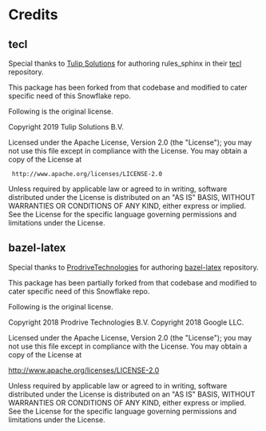 # Credits

## tecl

Special thanks to [Tulip Solutions](https://github.com/TulipSolutions) for authoring rules_sphinx in their [tecl](
    https://github.com/TulipSolutions/tecl) repository.

This package has been forked from that codebase and modified to cater specific need of this Snowflake repo.

Following is the original license.

Copyright 2019 Tulip Solutions B.V.

Licensed under the Apache License, Version 2.0 (the "License");
you may not use this file except in compliance with the License.
You may obtain a copy of the License at

     http://www.apache.org/licenses/LICENSE-2.0

Unless required by applicable law or agreed to in writing, software
distributed under the License is distributed on an "AS IS" BASIS,
WITHOUT WARRANTIES OR CONDITIONS OF ANY KIND, either express or implied.
See the License for the specific language governing permissions and
limitations under the License.

## bazel-latex

Special thanks to [ProdriveTechnologies](https://github.com/ProdriveTechnologies) for authoring [bazel-latex](
    https://github.com/ProdriveTechnologies/bazel-latex) repository.

This package has been partially forked from that codebase and modified to cater specific need of this Snowflake repo.

Following is the original license.

Copyright 2018 Prodrive Technologies B.V.
Copyright 2018 Google LLC.

Licensed under the Apache License, Version 2.0 (the "License");
you may not use this file except in compliance with the License.
You may obtain a copy of the License at

<http://www.apache.org/licenses/LICENSE-2.0>

Unless required by applicable law or agreed to in writing, software
distributed under the License is distributed on an "AS IS" BASIS,
WITHOUT WARRANTIES OR CONDITIONS OF ANY KIND, either express or implied.
See the License for the specific language governing permissions and
limitations under the License.
